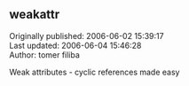 ## weakattr  
Originally published: 2006-06-02 15:39:17  
Last updated: 2006-06-04 15:46:28  
Author: tomer filiba  
  
Weak attributes - cyclic references made easy